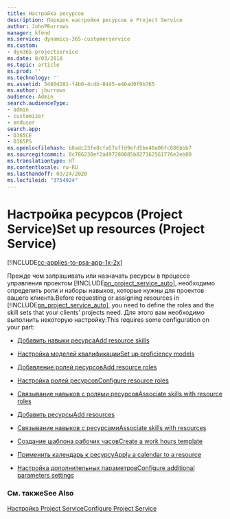 ```yaml
---
title: Настройка ресурсов
description: Порядок настройки ресурсов в Project Service
author: JohnPBurrows
manager: kfend
ms.service: dynamics-365-customerservice
ms.custom:
- dyn365-projectservice
ms.date: 8/03/2018
ms.topic: article
ms.prod: ''
ms.technology: ''
ms.assetid: 5480d281-f4b0-4cdb-8445-e40ad0f9b765
ms.author: jburrows
audience: Admin
search.audienceType:
- admin
- customizer
- enduser
search.app:
- D365CE
- D365PS
ms.openlocfilehash: b8adc23fe8cfa57affd9efd5be40a06fc686bbb7
ms.sourcegitcommit: 8c786230ef2a497280885b827162561776e2eb00
ms.translationtype: HT
ms.contentlocale: ru-RU
ms.lasthandoff: 03/24/2020
ms.locfileid: "3754924"
---
```

# <a name="set-up-resources-project-service"></a><span data-ttu-id="99769-103">Настройка ресурсов (Project Service)</span><span class="sxs-lookup"><span data-stu-id="99769-103">Set up resources (Project Service)</span></span>

[!INCLUDE[cc-applies-to-psa-app-1x-2x](../includes/cc-applies-to-psa-app-1x-2x.md)]

<span data-ttu-id="99769-104">Прежде чем запрашивать или назначать ресурсы в процессе управления проектом [!INCLUDE[pn_project_service_auto](../includes/pn-project-service-auto.md)], необходимо определить роли и наборы навыков, которые нужны для проектов вашего клиента.</span><span class="sxs-lookup"><span data-stu-id="99769-104">Before requesting or assigning resources in [!INCLUDE[pn_project_service_auto](../includes/pn-project-service-auto.md)], you need to define the roles and the skill sets that your clients’ projects need.</span></span> <span data-ttu-id="99769-105">Для этого вам необходимо выполнить некоторую настройку:</span><span class="sxs-lookup"><span data-stu-id="99769-105">This requires some configuration on your part:</span></span>  
  
-   [<span data-ttu-id="99769-106">Добавить навыки ресурса</span><span class="sxs-lookup"><span data-stu-id="99769-106">Add resource skills</span></span>](../project-service/add-resource-skills.md)  
  
-   [<span data-ttu-id="99769-107">Настройка моделей квалификации</span><span class="sxs-lookup"><span data-stu-id="99769-107">Set up proficiency models</span></span>](../project-service/set-up-proficiency-models.md)  
  
-   [<span data-ttu-id="99769-108">Добавление ролей ресурсов</span><span class="sxs-lookup"><span data-stu-id="99769-108">Add resource roles</span></span>](../project-service/add-resource-roles.md)  
  
-   [<span data-ttu-id="99769-109">Настройка ролей ресурсов</span><span class="sxs-lookup"><span data-stu-id="99769-109">Configure resource roles</span></span>](../project-service/configure-resource-roles.md)  
  
-   [<span data-ttu-id="99769-110">Связывание навыков с ролями ресурсов</span><span class="sxs-lookup"><span data-stu-id="99769-110">Associate skills with resource roles</span></span>](../project-service/associate-skills-with-resource-roles.md)  
  
-   [<span data-ttu-id="99769-111">Добавить ресурсы</span><span class="sxs-lookup"><span data-stu-id="99769-111">Add resources</span></span>](../project-service/add-resources.md)  
  
-   [<span data-ttu-id="99769-112">Связывание навыков с ресурсами</span><span class="sxs-lookup"><span data-stu-id="99769-112">Associate skills with resources</span></span>](../project-service/associate-skills-with-resources.md)  
  
-   [<span data-ttu-id="99769-113">Создание шаблона рабочих часов</span><span class="sxs-lookup"><span data-stu-id="99769-113">Create a work hours template</span></span>](../project-service/create-work-hours-template.md)  
  
-   [<span data-ttu-id="99769-114">Применить календарь к ресурсу</span><span class="sxs-lookup"><span data-stu-id="99769-114">Apply a calendar to a resource</span></span>](../project-service/apply-calendar-resource.md)  
  
-   [<span data-ttu-id="99769-115">Настройка дополнительных параметров</span><span class="sxs-lookup"><span data-stu-id="99769-115">Configure additional parameters settings</span></span>](../project-service/configure-additional-parameters-settings.md)  
  
### <a name="see-also"></a><span data-ttu-id="99769-116">См. также</span><span class="sxs-lookup"><span data-stu-id="99769-116">See Also</span></span>  
 [<span data-ttu-id="99769-117">Настройка Project Service</span><span class="sxs-lookup"><span data-stu-id="99769-117">Configure Project Service</span></span>](../project-service/configure.md)
